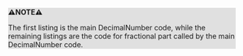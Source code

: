 <div style="margin:2em; background-color: #e0e0e0;">

<strong>⚠️NOTE️️️⚠️</strong>

The first listing is the main DecimalNumber code, while the remaining listings are the code for fractional part called by the main DecimalNumber code.
</div>

